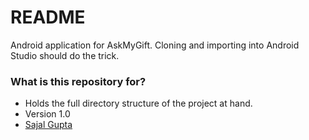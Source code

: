 # README #

Android application for AskMyGift. Cloning and importing into Android Studio should do the trick.

### What is this repository for? ###

* Holds the full directory structure of the project at hand.
* Version 1.0
* [Sajal Gupta](https://bitbucket.org/SajalGupta94/askmygift_android)


